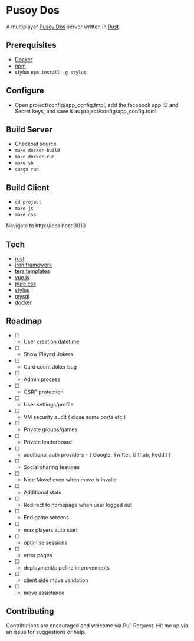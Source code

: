 # Pusoy Dos
A multiplayer [Pusoy Dos](https://en.wikipedia.org/wiki/Pusoy_dos) server written in [Rust](https://www.rust-lang.org).

## Prerequisites
- [Docker](https://www.docker.com)
- [npm](https://www.npmjs.com/)
 - stylus `npm install -g stylus`

## Configure
- Open project/config/app_config.tmpl, add the facebook app ID and Secret keys, and save it as project/config/app_config.toml

## Build Server
- Checkout source
- `make docker-build`
- `make docker-run`
- `make sh`
- `cargo run`

## Build Client
- `cd project`
- `make js`
- `make css`

Navigate to http://localhost:3010

## Tech
- [rust](https://www.rust-lang.org)
 - [iron framework](http://ironframework.io/)
 - [tera templates](https://github.com/Keats/tera)
- [vue.js](https://vuejs.org)
- [pure.css](http://purecss.io/)
- [stylus](http://stylus-lang.com/)
- [mysql](https://www.mysql.com/)
- [docker](https://www.docker.com/)

## Roadmap

- [ ] - User creation datetime
- [ ] - Show Played Jokers
- [ ] - Card count Joker bug
- [ ] - Admin process
- [ ] - CSRF protection
- [ ] - User settings/profile
- [ ] - VM security audit ( close some ports etc )
- [ ] - Private groups/games
- [ ] - Private leaderboard
- [ ] - additional auth providers - { Google, Twitter, Github, Reddit }
- [ ] - Social sharing features
- [ ] - Nice Move! even when move is invalid
- [ ] - Additional stats
- [ ] - Redirect to homepage when user logged out
- [ ] - End game screens
- [ ] - max players auto start
- [ ] - optimise sessions
- [ ] - error pages
- [ ] - deployment/pipeline improvements
- [ ] - client side move validation
- [ ] - move assistance

## Contributing
Contributions are encouraged and welcome via Pull Request.
Hit me up via an issue for suggestions or help.
